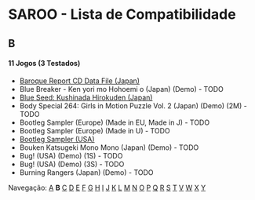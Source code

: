 # SAROO - Lista de Compatibilidade

## B

#### 11 Jogos (3 Testados)

- [Baroque Report CD Data File (Japan)](../../../Regions/Demos/Japan/6106848/01/README.md)
- Blue Breaker - Ken yori mo Hohoemi o (Japan) (Demo) - TODO
- [Blue Seed: Kushinada Hirokuden (Japan)](../../../Regions/Demos/Japan/GS-9014/01/README.md)
- Body Special 264: Girls in Motion Puzzle Vol. 2 (Japan) (Demo) (2M) - TODO
- Bootleg Sampler (Europe) (Made in EU, Made in J) - TODO
- Bootleg Sampler (Europe) (Made in U) - TODO
- [Bootleg Sampler (USA)](../../../Regions/Demos/USA/MK-81031/01/README.md)
- Bouken Katsugeki Mono Mono (Japan) (Demo) - TODO
- Bug! (USA) (Demo) (1S) - TODO
- Bug! (USA) (Demo) (3S) - TODO
- Burning Rangers (Japan) (Demo) - TODO

Navegação:
[A](./A.md) **B** [C](./C.md) [D](./D.md) [E](./E.md) [F](./F.md) [G](./G.md) [H](./H.md) [I](./I.md) [J](./J.md) [K](./K.md) [L](./L.md) [M](./M.md) [N](./N.md) [O](./O.md) [P](./P.md) [Q](./Q.md) [R](./R.md) [S](./S.md) [T](./T.md) [V](./V.md) [W](./W.md) [X](./X.md) [Y](./Y.md)
